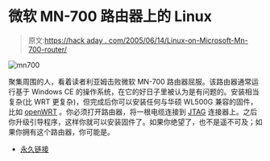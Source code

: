# 微软 MN-700 路由器上的 Linux

> 原文:[https://hack aday . com/2005/06/14/Linux-on-Microsoft-Mn-700-router/](https://hackaday.com/2005/06/14/linux-on-microsoft-mn-700-router/)

![mn700](../Images/2f0146842edb62e7dc56ec909a7d408f.png)

聚集周围的人，看着读者利亚姆击败微软 MN-700 路由器屈服。该路由器通常运行基于 Windows CE 的操作系统，在它的好日子里被认为是有问题的。安装相当复杂(比 WRT 更复杂)，但完成后你可以安装任何与华硕 WL500G 兼容的固件，比如 [openWRT](http://openwrt.org/) 。你必须打开路由器，将一根电缆连接到 [JTAG](http://en.wikipedia.org/wiki/JTAG) 连接器上。之后你升级引导程序，这样你就可以安装固件了。如果你绝望了，也不是遥不可及；如果你拥有这个路由器，你可能是。

*   [永久链接](http://www.liamm.com/?p=77)